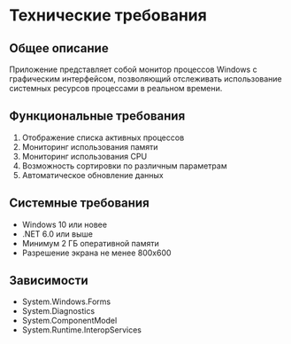 # Технические требования

## Общее описание
Приложение представляет собой монитор процессов Windows с графическим интерфейсом, позволяющий отслеживать использование системных ресурсов процессами в реальном времени.

## Функциональные требования
1. Отображение списка активных процессов
2. Мониторинг использования памяти
3. Мониторинг использования CPU
4. Возможность сортировки по различным параметрам
5. Автоматическое обновление данных

## Системные требования
- Windows 10 или новее
- .NET 6.0 или выше
- Минимум 2 ГБ оперативной памяти
- Разрешение экрана не менее 800x600

## Зависимости
- System.Windows.Forms
- System.Diagnostics
- System.ComponentModel
- System.Runtime.InteropServices 